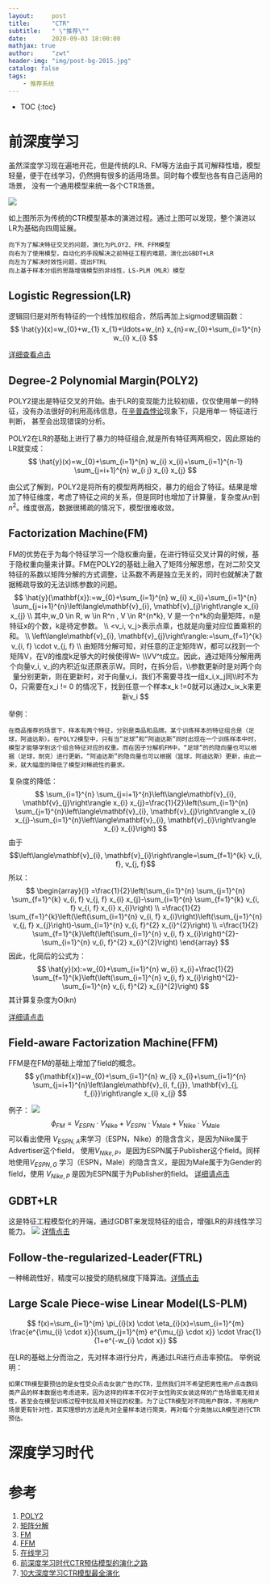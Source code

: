 ```yaml
---
layout:     post
title:      "CTR"
subtitle:   " \"推荐\""
date:       2020-09-03 18:00:00
mathjax: true
author:     "zwt"
header-img: "img/post-bg-2015.jpg"
catalog: false
tags:
    - 推荐系统
---
```

* TOC
{:toc}

# 前深度学习

虽然深度学习现在遍地开花，但是传统的LR、FM等方法由于其可解释性墙，模型轻量，便于在线学习，仍然拥有很多的适用场景。同时每个模型也各有自己适用的场景， 没有一个通用模型来统一各个CTR场景。

![](https://zwt0204.github.io//img/CTR.png)

如上图所示为传统的CTR模型基本的演进过程。通过上图可以发现，整个演进以LR为基础向四周延展。

```
向下为了解决特征交叉的问题，演化为PLOY2、FM、FFM模型
向右为了使用模型，自动化的手段解决之前特征工程的难题，演化出GBDT+LR
向左为了解决时效性问题，提出FTRL
向上基于样本分组的思路增强模型的非线性，LS-PLM（MLR）模型
```
## Logistic Regression(LR)
逻辑回归是对所有特征的一个线性加权组合，然后再加上sigmod逻辑函数：
$$
\hat{y}(x)=w_{0}+w_{1} x_{1}+\ldots+w_{n} x_{n}=w_{0}+\sum_{i=1}^{n} w_{i} x_{i}
$$

[详细查看点击](https://zwt0204.github.io/2020/09/02/lr+gdbt/)

## Degree-2 Polynomial Margin(POLY2)

POLY2提出是特征交叉的开始。由于LR的变现能力比较初级，仅仅使用单一的特征，没有办法很好的利用高纬信息，在[辛普森悖论](https://baike.baidu.com/item/%E8%BE%9B%E6%99%AE%E6%A3%AE%E6%82%96%E8%AE%BA/4475862?fr=aladdin)现象下，只是用单一 特征进行判断， 甚至会出现错误的分析。

POLY2在LR的基础上进行了暴力的特征组合,就是所有特征两两相交，因此原始的LR就变成：
$$
\hat{y}(x)=w_{0}+\sum_{i=1}^{n} w_{i} x_{i}+\sum_{i=1}^{n-1} \sum_{j=i+1}^{n} w_{i j} x_{i} x_{j}
$$

由公式了解到，POLY2是将所有的模型两两相交，暴力的组合了特征。结果是增加了特征维度，考虑了特征之间的关系，但是同时也增加了计算量，复杂度从n到$n^2$。维度很高，数据很稀疏的情况下，模型很难收敛。

## Factorization Machine(FM)

FM的优势在于为每个特征学习一个隐权重向量，在进行特征交叉计算的时候，基于隐权重向量来计算。FM在POLY2的基础上融入了矩阵分解思想，在对二阶交叉特征的系数以矩阵分解的方式调整，让系数不再是独立无关的，同时也就解决了数据稀疏导致的无法训练参数的问题。
$$
\hat{y}(\mathbf{x}):=w_{0}+\sum_{i=1}^{n} w_{i} x_{i}+\sum_{i=1}^{n} \sum_{j=i+1}^{n}\left\langle\mathbf{v}_{i}, \mathbf{v}_{j}\right\rangle x_{i} x_{j}
\\
其中,w_0 \in R, w \in R^n , V \in R^{n*k}, V 是一个n*k的向量矩阵，n是特征x的个数，k是待定参数。
\\
<v_i, v_j>表示点乘，也就是向量对应位置乘积的和。
\\
\left\langle\mathbf{v}_{i}, \mathbf{v}_{j}\right\rangle:=\sum_{f=1}^{k} v_{i, f} \cdot v_{j, f}
\\
由矩阵分解可知，对任意的正定矩阵W，都可以找到一个矩阵V，在V的维度k足够大的时候使得W= \\VV^t成立。因此，通过矩阵分解用两个向量v_i, v_j的内积近似还原表示W。同时，在拆分后，\\参数更新时是对两个向量分别更新，则在更新时，对于向量v_i，我们不需要寻找一组x_i,x_j同\\时不为0，只需要在x_i != 0 的情况下，找到任意一个样本x_k !=0就可以通过x_ix_k来更新v_i
$$

举例：
```
在商品推荐的场景下，样本有两个特征，分别是类品和品牌。某个训练样本的特征组合是（足球，阿迪达斯）。在POLY2模型中，只有当“足球”和“阿迪达斯”同时出现在一个训练样本中时，模型才能够学到这个组合特征对应的权重。而在因子分解机FM中，“足球”的的隐向量也可以根据（足球，耐克）进行更新。“阿迪达斯”的隐向量也可以根据（篮球，阿迪达斯）更新，由此一来，就大幅度的降低了模型对稀疏性的要求。
```

复杂度的降低：
$$
\sum_{i=1}^{n} \sum_{j=i+1}^{n}\left\langle\mathbf{v}_{i}, \mathbf{v}_{j}\right\rangle x_{i} x_{j}=\frac{1}{2}\left(\sum_{i=1}^{n} \sum_{j=1}^{n}\left\langle\mathbf{v}_{i}, \mathbf{v}_{j}\right\rangle x_{i} x_{j}-\sum_{i=1}^{n}\left\langle\mathbf{v}_{i}, \mathbf{v}_{i}\right\rangle x_{i} x_{i}\right)
$$
由于$$\left\langle\mathbf{v}_{i}, \mathbf{v}_{i}\right\rangle=\sum_{f=1}^{k} v_{i, f}, v_{j, f}$$所以：
$$
\begin{array}{l}
=\frac{1}{2}\left(\sum_{i=1}^{n} \sum_{j=1}^{n} \sum_{f=1}^{k} v_{i, f} v_{j, f} x_{i} x_{j}-\sum_{i=1}^{n} \sum_{f=1}^{k} v_{i, f} v_{i, f} x_{i} x_{i}\right) \\
=\frac{1}{2} \sum_{f=1}^{k}\left(\left(\sum_{i=1}^{n} v_{i, f} x_{i}\right)\left(\sum_{j=1}^{n} v_{j, f} x_{j}\right)-\sum_{i=1}^{n} v_{i, f}^{2} x_{i}^{2}\right) \\
=\frac{1}{2} \sum_{f=1}^{k}\left(\left(\sum_{i=1}^{n} v_{i, f} x_{i}\right)^{2}-\sum_{i=1}^{n} v_{i, f}^{2} x_{i}^{2}\right)
\end{array}
$$
因此，化简后的公式为：
$$
\hat{y}(x):=w_{0}+\sum_{i=1}^{n} w_{i} x_{i}+\frac{1}{2} \sum_{f=1}^{k}\left(\left(\sum_{i=1}^{n} v_{i, f} x_{i}\right)^{2}-\sum_{i=1}^{n} v_{i, f}^{2} x_{i}^{2}\right)
$$
其计算复杂度为O(kn)

[详细请点击](https://zwt0204.github.io/2020/09/04/FM+FFM/)

## Field-aware Factorization Machine(FFM)

FFM是在FM的基础上增加了field的概念。
$$
y(\mathbf{x})=w_{0}+\sum_{i=1}^{n} w_{i} x_{i}+\sum_{i=1}^{n} \sum_{j=i+1}^{n}\left\langle\mathbf{v}_{i, f_{j}}, \mathbf{v}_{j, f_{i}}\right\rangle x_{i} x_{j}
$$

例子：
![](https://zwt0204.github.io//img/ctr1.png)
$$
\phi_{F M}=V_{E S P N} \cdot V_{\text {Nike}}+V_{E S P N} \cdot V_{\text {Male}}+V_{\text {Nike}} \cdot V_{\text {Male}}
$$
可以看出使用 $V_{ESPN, A}$来学习（ESPN，Nike）的隐含含义，是因为Nike属于Advertiser这个field， 使用$V_{Nike, P}$，是因为ESPN属于Publisher这个field。同样地使用$V_{ESPN, G}$ 学习（ESPN，Male）的隐含含义，是因为Male属于为Gender的field，使用 $V_{Nike, P}$ 是因为ESPN属于为Publisher的field。
[详细请点击](https://zwt0204.github.io/2020/09/04/FM+FFM/)

## GDBT+LR

这是特征工程模型化的开端，通过GDBT来发现特征的组合，增强LR的非线性学习能力。
![](https://zwt0204.github.io//img/ctr2.png)
[详情点击](https://zwt0204.github.io/2020/09/02/lr+gdbt/)

## Follow-the-regularized-Leader(FTRL)
一种稀疏性好，精度可以接受的随机梯度下降算法。[详情点击](https://zwt0204.github.io/2020/09/04/在线学习/)

## Large Scale Piece-wise Linear Model(LS-PLM)

$$
f(x)=\sum_{i=1}^{m} \pi_{i}(x) \cdot \eta_{i}(x)=\sum_{i=1}^{m} \frac{e^{\mu_{i} \cdot x}}{\sum_{j=1}^{m} e^{\mu_{j} \cdot x}} \cdot \frac{1}{1+e^{-w_{i} \cdot x}}
$$

在LR的基础上分而治之，先对样本进行分片，再通过LR进行点击率预估。
举例说明：
```
如果CTR模型要预估的是女性受众点击女装广告的CTR，显然我们并不希望把男性用户点击数码类产品的样本数据也考虑进来，因为这样的样本不仅对于女性购买女装这样的广告场景毫无相关性，甚至会在模型训练过程中扰乱相关特征的权重。为了让CTR模型对不同用户群体，不用用户场景更有针对性，其实理想的方法是先对全量样本进行聚类，再对每个分类施以LR模型进行CTR预估。
```

# 深度学习时代


# 参考

1. [POLY2](https://zhuanlan.zhihu.com/p/153500425)
2. [矩阵分解](https://zhuanlan.zhihu.com/p/145120275)
3. [FM](https://zhuanlan.zhihu.com/p/153500425)
4. [FFM](https://zhuanlan.zhihu.com/p/50692817)
5. [在线学习](https://github.com/wzhe06/Ad-papers/blob/master/Optimization%20Method/%E5%9C%A8%E7%BA%BF%E6%9C%80%E4%BC%98%E5%8C%96%E6%B1%82%E8%A7%A3%28Online%20Optimization%29-%E5%86%AF%E6%89%AC.pdf)
6. [前深度学习时代CTR预估模型的演化之路](https://zhuanlan.zhihu.com/p/61154299)
7. [10大深度学习CTR模型最全演化](https://zhuanlan.zhihu.com/p/63186101)